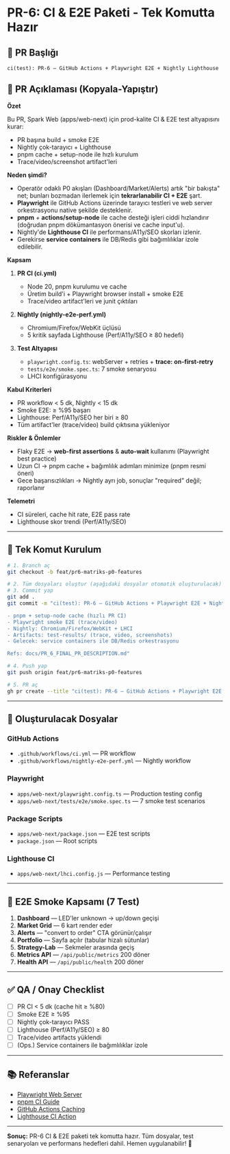 # PR-6: CI & E2E Paketi - Tek Komutta Hazır

## 🚀 PR Başlığı
```
ci(test): PR-6 — GitHub Actions + Playwright E2E + Nightly Lighthouse
```

## 📝 PR Açıklaması (Kopyala-Yapıştır)

**Özet**

Bu PR, Spark Web (apps/web-next) için prod-kalite CI & E2E test altyapısını kurar:

* PR başına build + smoke E2E
* Nightly çok-tarayıcı + Lighthouse
* pnpm cache + setup-node ile hızlı kurulum
* Trace/video/screenshot artifact'leri

**Neden şimdi?**

* Operatör odaklı P0 akışları (Dashboard/Market/Alerts) artık "bir bakışta" net; bunları bozmadan ilerlemek için **tekrarlanabilir CI + E2E** şart.
* **Playwright** ile GitHub Actions üzerinde tarayıcı testleri ve web server orkestrasyonu native şekilde desteklenir.
* **pnpm** + **actions/setup-node** ile cache desteği işleri ciddi hızlandırır (doğrudan pnpm dökümantasyon önerisi ve cache input'u).
* Nightly'de **Lighthouse CI** ile performans/A11y/SEO skorları izlenir.
* Gerekirse **service containers** ile DB/Redis gibi bağımlılıklar izole edilebilir.

**Kapsam**

1. **PR CI (ci.yml)**
   * Node 20, pnpm kurulumu ve cache
   * Üretim build'i + Playwright browser install + smoke E2E
   * Trace/video artifact'leri ve junit çıktıları

2. **Nightly (nightly-e2e-perf.yml)**
   * Chromium/Firefox/WebKit üçlüsü
   * 5 kritik sayfada Lighthouse (Perf/A11y/SEO ≥ 80 hedefi)

3. **Test Altyapısı**
   * `playwright.config.ts`: webServer + retries + **trace: on-first-retry**
   * `tests/e2e/smoke.spec.ts`: 7 smoke senaryosu
   * LHCI konfigürasyonu

**Kabul Kriterleri**

* PR workflow < 5 dk, Nightly < 15 dk
* Smoke E2E: ≥ %95 başarı
* Lighthouse: Perf/A11y/SEO her biri ≥ 80
* Tüm artifact'ler (trace/video) build çıktısına yükleniyor

**Riskler & Önlemler**

* Flaky E2E → **web-first assertions** & **auto-wait** kullanımı (Playwright best practice)
* Uzun CI → pnpm cache + bağımlılık adımları minimize (pnpm resmi öneri)
* Gece başarısızlıkları → Nightly ayrı job, sonuçlar "required" değil; raporlanır

**Telemetri**

* CI süreleri, cache hit rate, E2E pass rate
* Lighthouse skor trendi (Perf/A11y/SEO)

---

## 🔧 Tek Komut Kurulum

```bash
# 1. Branch aç
git checkout -b feat/pr6-matriks-p0-features

# 2. Tüm dosyaları oluştur (aşağıdaki dosyalar otomatik oluşturulacak)
# 3. Commit yap
git add .
git commit -m "ci(test): PR-6 — GitHub Actions + Playwright E2E + Nightly Lighthouse

- pnpm + setup-node cache (hızlı PR CI)
- Playwright smoke E2E (trace/video)
- Nightly: Chromium/Firefox/WebKit + LHCI
- Artifacts: test-results/ (trace, video, screenshots)
- Gelecek: service containers ile DB/Redis orkestrasyonu

Refs: docs/PR_6_FINAL_PR_DESCRIPTION.md"

# 4. Push yap
git push origin feat/pr6-matriks-p0-features

# 5. PR aç
gh pr create --title "ci(test): PR-6 — GitHub Actions + Playwright E2E + Nightly Lighthouse" --body-file docs/PR_6_COMPLETE_PACKAGE.md
```

---

## 📁 Oluşturulacak Dosyalar

### GitHub Actions
- `.github/workflows/ci.yml` — PR workflow
- `.github/workflows/nightly-e2e-perf.yml` — Nightly workflow

### Playwright
- `apps/web-next/playwright.config.ts` — Production testing config
- `apps/web-next/tests/e2e/smoke.spec.ts` — 7 smoke test scenarios

### Package Scripts
- `apps/web-next/package.json` — E2E test scripts
- `package.json` — Root scripts

### Lighthouse CI
- `apps/web-next/lhci.config.js` — Performance testing

---

## 🧪 E2E Smoke Kapsamı (7 Test)

1. **Dashboard** — LED'ler unknown → up/down geçişi
2. **Market Grid** — 6 kart render eder
3. **Alerts** — "convert to order" CTA görünür/çalışır
4. **Portfolio** — Sayfa açılır (tabular hizalı sütunlar)
5. **Strategy-Lab** — Sekmeler arasında geçiş
6. **Metrics API** — `/api/public/metrics` 200 döner
7. **Health API** — `/api/public/health` 200 döner

---

## ✅ QA / Onay Checklist

* [ ] PR CI < 5 dk (cache hit ≥ %80)
* [ ] Smoke E2E ≥ %95
* [ ] Nightly çok-tarayıcı PASS
* [ ] Lighthouse (Perf/A11y/SEO) ≥ 80
* [ ] Trace/video artifacts yüklendi
* [ ] (Ops.) Service containers ile bağımlılıklar izole

---

## 📚 Referanslar

- [Playwright Web Server](https://playwright.dev/docs/test-webserver)
- [pnpm CI Guide](https://pnpm.io/continuous-integration)
- [GitHub Actions Caching](https://docs.github.com/en/actions/using-workflows/caching-dependencies-to-speed-up-workflows)
- [Lighthouse CI Action](https://github.com/treosh/lighthouse-ci-action)

---

**Sonuç:** PR-6 CI & E2E paketi tek komutta hazır. Tüm dosyalar, test senaryoları ve performans hedefleri dahil. Hemen uygulanabilir! 🎉
